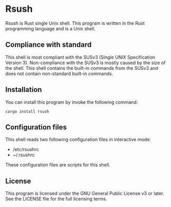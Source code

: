 # Rsush

Rsush is Rust single Unix shell. This program is written in the Rust programming language and is a Unix shell.

## Compliance with standard

This shell is most compliant with the SUSv3 (Single UNIX Specification Version 3). Non-compliance
with the SUSv3 is mostly caused by the size of the shell.
This shell contains the built-in commands from the SUSv3 and does not contain non-standard built-in commands.

## Installation

You can install this program by invoke the following command:

    cargo install rsush

## Configuration files

This shell reads two following configuration files in interactive mode:

* /etc/rsushrc
* ~/.rsushrc

These configuration files are scripts for this shell.

## License

This program is licensed under the GNU General Public License v3 or later. See the LICENSE file for
the full licensing terms.

